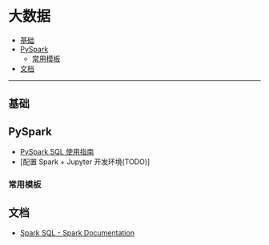 大数据
===

- [基础](#基础)
- [PySpark](#pyspark)
    - [常用模板](#常用模板)
- [文档](#文档)

---

## 基础
<!-- - [术语 wiki](./_archives/2022/07/大数据术语wiki.md) -->
<!-- - [数仓基础](./_archives/2022/07/数仓基础.md) -->


## PySpark
- [PySpark SQL 使用指南](./_archives/2022/07/pyspark_sql使用指南.md)
- [配置 Spark + Jupyter 开发环境(TODO)]

### 常用模板
<!-- - [Basic](./_archives/2022/07/pyspark_sql_temp_basic.ipynb) -->

## 文档
- [Spark SQL - Spark Documentation](https://spark.apache.org/docs/latest/sql-programming-guide.html)